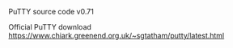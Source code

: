 PuTTY source code v0.71

Official PuTTY download
https://www.chiark.greenend.org.uk/~sgtatham/putty/latest.html
